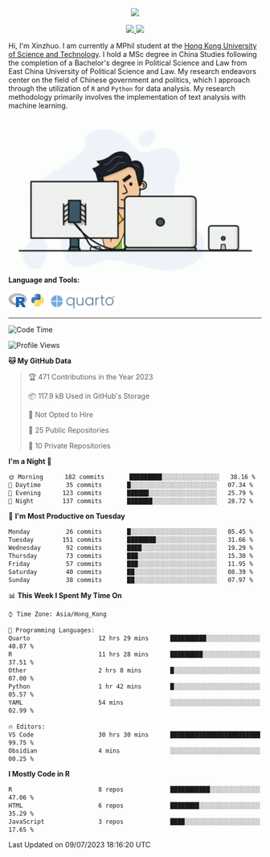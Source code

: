 <div align='center'>
<img src='https://readme-typing-svg.herokuapp.com?font=ubuntu&color=4d3900&center=true&lines=HKUST+Mphil+in+SOSC;Focus+on+China;Code+for+PoliSci'/>
</div>

<p align='center'>
 <a href='https://www.linkedin.com/in/xinzhuo-huang-5161011ba/' target='_blank'>
        <img src='https://img.shields.io/badge/linkedin%20-%230077B5.svg?&style=for-the-badge&logo=linkedin&logoColor=white'/>
    </a>
 <a href='https://twitter.com/HsinchoH' target='_blank'>
        <img src='https://img.shields.io/badge/Twitter-1DA1F2?style=for-the-badge&logo=twitter&logoColor=white'/>
    </a>
    </p>
    
Hi, I'm Xinzhuo. I am currently a MPhil student at the [Hong Kong University of Science and Technology](https://sosc.hkust.edu.hk/node/613). I hold a MSc degree in China Studies following the completion of a Bachelor's degree in Political Science and Law from East China University of Political Science and Law. My research endeavors center on the field of Chinese government and politics, which I approach through the utilization of `R` and `Python` for data analysis. My research methodology primarily involves the implementation of text analysis with machine learning.




<img align='right' src="https://github.com/xinzhuohkust/xinzhuohkust/blob/main/programmer.gif" width="590">



**Language and Tools:**  

<code><img height="36" src="https://raw.githubusercontent.com/github/explore/80688e429a7d4ef2fca1e82350fe8e3517d3494d/topics/r/r.png"></code>
<code><img height="36" src="https://raw.githubusercontent.com/github/explore/80688e429a7d4ef2fca1e82350fe8e3517d3494d/topics/python/python.png"></code>
<code><img height="32" src="https://github.com/quarto-dev/quarto-r/blob/main/man/figures/quarto.png"></code>

---
<!--START_SECTION:waka-->
![Code Time](http://img.shields.io/badge/Code%20Time-704%20hrs%2042%20mins-blue)

![Profile Views](http://img.shields.io/badge/Profile%20Views-4-blue)

**🐱 My GitHub Data** 

> 🏆 471 Contributions in the Year 2023
 > 
> 📦 117.9 kB Used in GitHub's Storage 
 > 
> 🚫 Not Opted to Hire
 > 
> 📜 25 Public Repositories 
 > 
> 🔑 10 Private Repositories  
 > 
**I'm a Night 🦉** 

```text
🌞 Morning      182 commits       █████████░░░░░░░░░░░░░░░░   38.16 % 
🌆 Daytime       35 commits       █░░░░░░░░░░░░░░░░░░░░░░░░   07.34 % 
🌃 Evening      123 commits       ██████░░░░░░░░░░░░░░░░░░░   25.79 % 
🌙 Night        137 commits       ███████░░░░░░░░░░░░░░░░░░   28.72 % 

```
📅 **I'm Most Productive on Tuesday** 

```text
Monday          26 commits       █░░░░░░░░░░░░░░░░░░░░░░░░   05.45 % 
Tuesday        151 commits       ████████░░░░░░░░░░░░░░░░░   31.66 % 
Wednesday       92 commits       ████░░░░░░░░░░░░░░░░░░░░░   19.29 % 
Thursday        73 commits       ███░░░░░░░░░░░░░░░░░░░░░░   15.30 % 
Friday          57 commits       ███░░░░░░░░░░░░░░░░░░░░░░   11.95 % 
Saturday        40 commits       ██░░░░░░░░░░░░░░░░░░░░░░░   08.39 % 
Sunday          38 commits       ██░░░░░░░░░░░░░░░░░░░░░░░   07.97 % 

```


📊 **This Week I Spent My Time On** 

```text
⌚︎ Time Zone: Asia/Hong_Kong

💬 Programming Languages: 
Quarto                   12 hrs 29 mins      ██████████░░░░░░░░░░░░░░░   40.87 % 
R                        11 hrs 28 mins      █████████░░░░░░░░░░░░░░░░   37.51 % 
Other                    2 hrs 8 mins        █░░░░░░░░░░░░░░░░░░░░░░░░   07.00 % 
Python                   1 hr 42 mins        █░░░░░░░░░░░░░░░░░░░░░░░░   05.57 % 
YAML                     54 mins             ░░░░░░░░░░░░░░░░░░░░░░░░░   02.99 % 

🔥 Editors: 
VS Code                  30 hrs 30 mins      █████████████████████████   99.75 % 
Obsidian                 4 mins              ░░░░░░░░░░░░░░░░░░░░░░░░░   00.25 % 

```

**I Mostly Code in R** 

```text
R                        8 repos             ███████████░░░░░░░░░░░░░░   47.06 % 
HTML                     6 repos             ████████░░░░░░░░░░░░░░░░░   35.29 % 
JavaScript               3 repos             ████░░░░░░░░░░░░░░░░░░░░░   17.65 % 

```



 Last Updated on 09/07/2023 18:16:20 UTC
<!--END_SECTION:waka-->
    
    
    
    
    
    
    
    
